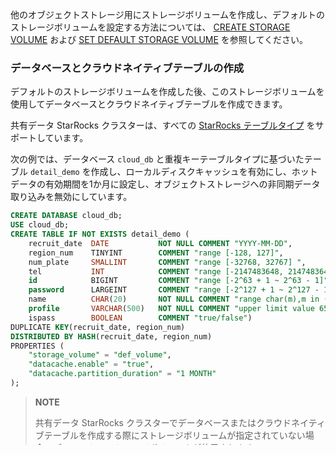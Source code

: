 他のオブジェクトストレージ用にストレージボリュームを作成し、デフォルトのストレージボリュームを設定する方法については、 [CREATE STORAGE VOLUME](../../sql-reference/sql-statements/cluster-management/storage_volume/CREATE_STORAGE_VOLUME.md) および [SET DEFAULT STORAGE VOLUME](../../sql-reference/sql-statements/cluster-management/storage_volume/SET_DEFAULT_STORAGE_VOLUME.md) を参照してください。

### データベースとクラウドネイティブテーブルの作成

デフォルトのストレージボリュームを作成した後、このストレージボリュームを使用してデータベースとクラウドネイティブテーブルを作成できます。

共有データ StarRocks クラスターは、すべての [StarRocks テーブルタイプ](../../table_design/table_types/table_types.md) をサポートしています。

次の例では、データベース `cloud_db` と重複キーテーブルタイプに基づいたテーブル `detail_demo` を作成し、ローカルディスクキャッシュを有効にし、ホットデータの有効期間を1か月に設定し、オブジェクトストレージへの非同期データ取り込みを無効にしています。

```SQL
CREATE DATABASE cloud_db;
USE cloud_db;
CREATE TABLE IF NOT EXISTS detail_demo (
    recruit_date  DATE           NOT NULL COMMENT "YYYY-MM-DD",
    region_num    TINYINT        COMMENT "range [-128, 127]",
    num_plate     SMALLINT       COMMENT "range [-32768, 32767] ",
    tel           INT            COMMENT "range [-2147483648, 2147483647]",
    id            BIGINT         COMMENT "range [-2^63 + 1 ~ 2^63 - 1]",
    password      LARGEINT       COMMENT "range [-2^127 + 1 ~ 2^127 - 1]",
    name          CHAR(20)       NOT NULL COMMENT "range char(m),m in (1-255) ",
    profile       VARCHAR(500)   NOT NULL COMMENT "upper limit value 65533 bytes",
    ispass        BOOLEAN        COMMENT "true/false")
DUPLICATE KEY(recruit_date, region_num)
DISTRIBUTED BY HASH(recruit_date, region_num)
PROPERTIES (
    "storage_volume" = "def_volume",
    "datacache.enable" = "true",
    "datacache.partition_duration" = "1 MONTH"
);
```

> **NOTE**
>
> 共有データ StarRocks クラスターでデータベースまたはクラウドネイティブテーブルを作成する際にストレージボリュームが指定されていない場合、デフォルトのストレージボリュームが使用されます。

通常のテーブル `PROPERTIES` に加えて、共有データ StarRocks クラスター用のテーブルを作成する際には、次の `PROPERTIES` を指定する必要があります。

#### datacache.enable

ローカルディスクキャッシュを有効にするかどうか。

- `true` (デフォルト) このプロパティが `true` に設定されている場合、ロードされるデータはオブジェクトストレージとローカルディスク（クエリアクセラレーションのキャッシュとして）に同時に書き込まれます。
- `false` このプロパティが `false` に設定されている場合、データはオブジェクトストレージにのみロードされます。

> **NOTE**
>
> バージョン 3.0 では、このプロパティは `enable_storage_cache` と呼ばれていました。
>
> ローカルディスクキャッシュを有効にするには、CN 設定項目 `storage_root_path` にディスクのディレクトリを指定する必要があります。

#### datacache.partition_duration

ホットデータの有効期間。ローカルディスクキャッシュが有効になっている場合、すべてのデータがキャッシュにロードされます。キャッシュがいっぱいになると、StarRocks はキャッシュから使用頻度の低いデータを削除します。クエリが削除されたデータをスキャンする必要がある場合、StarRocks は現在の時刻からの有効期間内にデータがあるかどうかを確認します。データが期間内にある場合、StarRocks はデータを再度キャッシュにロードします。データが期間内にない場合、StarRocks はデータをキャッシュにロードしません。このプロパティは文字列値で、次の単位で指定できます: `YEAR`、`MONTH`、`DAY`、および `HOUR`。例えば、`7 DAY` や `12 HOUR` です。指定されていない場合、すべてのデータがホットデータとしてキャッシュされます。

> **NOTE**
>
> バージョン 3.0 では、このプロパティは `storage_cache_ttl` と呼ばれていました。
>
> このプロパティは `datacache.enable` が `true` に設定されている場合にのみ利用可能です。

### テーブル情報の表示

特定のデータベース内のテーブル情報を `SHOW PROC "/dbs/<db_id>"` を使用して表示できます。詳細は [SHOW PROC](../../sql-reference/sql-statements/cluster-management/nodes_processes/SHOW_PROC.md) を参照してください。

例:

```Plain
mysql> SHOW PROC "/dbs/xxxxx";
+---------+-------------+----------+---------------------+--------------+--------+--------------+--------------------------+--------------+---------------+------------------------------+
| TableId | TableName   | IndexNum | PartitionColumnName | PartitionNum | State  | Type         | LastConsistencyCheckTime | ReplicaCount | PartitionType | StoragePath                  |
+---------+-------------+----------+---------------------+--------------+--------+--------------+--------------------------+--------------+---------------+------------------------------+
| 12003   | detail_demo | 1        | NULL                | 1            | NORMAL | CLOUD_NATIVE | NULL                     | 8            | UNPARTITIONED | s3://xxxxxxxxxxxxxx/1/12003/ |
+---------+-------------+----------+---------------------+--------------+--------+--------------+--------------------------+--------------+---------------+------------------------------+
```

共有データ StarRocks クラスター内のテーブルの `Type` は `CLOUD_NATIVE` です。フィールド `StoragePath` では、StarRocks がテーブルが保存されているオブジェクトストレージディレクトリを返します。

### 共有データ StarRocks クラスターへのデータロード

共有データ StarRocks クラスターは、StarRocks が提供するすべてのロード方法をサポートしています。詳細は [Loading options](../../loading/Loading_intro.md) を参照してください。

### 共有データ StarRocks クラスターでのクエリ

共有データ StarRocks クラスター内のテーブルは、StarRocks が提供するすべてのクエリタイプをサポートしています。詳細は StarRocks [SELECT](../../sql-reference/sql-statements/table_bucket_part_index/SELECT.md) を参照してください。

> **NOTE**
>
> 共有データ StarRocks クラスターは [同期マテリアライズドビュー](../../using_starrocks/Materialized_view-single_table.md) をサポートしていません。